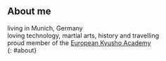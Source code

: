 ## About me

living in Munich, Germany  
loving technology, martial arts, history and travelling  
proud member of the [European Kyusho Academy](http://www.kyusho-academy.com/kyusho/kyusho_eka_eng.html)  
{: #about}
